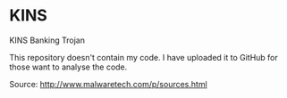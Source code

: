 # KINS
KINS Banking Trojan

This repository doesn't contain my code. I have uploaded it to GitHub for those want to analyse the code.

Source: http://www.malwaretech.com/p/sources.html
